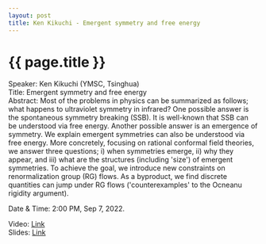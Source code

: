 ```yaml
---
layout: post
title: Ken Kikuchi - Emergent symmetry and free energy
---
```


{{ page.title }}
================

Speaker: Ken Kikuchi (YMSC, Tsinghua)  
Title: Emergent symmetry and free energy  
Abstract: Most of the problems in physics can be summarized as follows; what happens to ultraviolet symmetry in infrared? One possible answer is the spontaneous symmetry breaking (SSB). It is well-known that SSB can be understood via free energy. Another possible answer is an emergence of symmetry. We explain emergent symmetries can also be understood via free energy. More concretely, focusing on rational conformal field theories, we answer three questions; i) when symmetries emerge, ii) why they appear, and iii) what are the structures (including 'size') of emergent symmetries. To achieve the goal, we introduce new constraints on renormalization group (RG) flows. As a byproduct, we find discrete quantities can jump under RG flows ('counterexamples' to the Ocneanu rigidity argument).  

Date & Time: 2:00 PM, Sep 7, 2022.

Video: [Link](https://www.bilibili.com/video/BV1Wg411S7GR?share_source=copy_web&vd_source=24b177539d23769c10e3e2d6f6e5e60d)  
Slides: [Link](http://jointhepth.github.io/files/2022-9-2-Xin-Wang.pdf)
